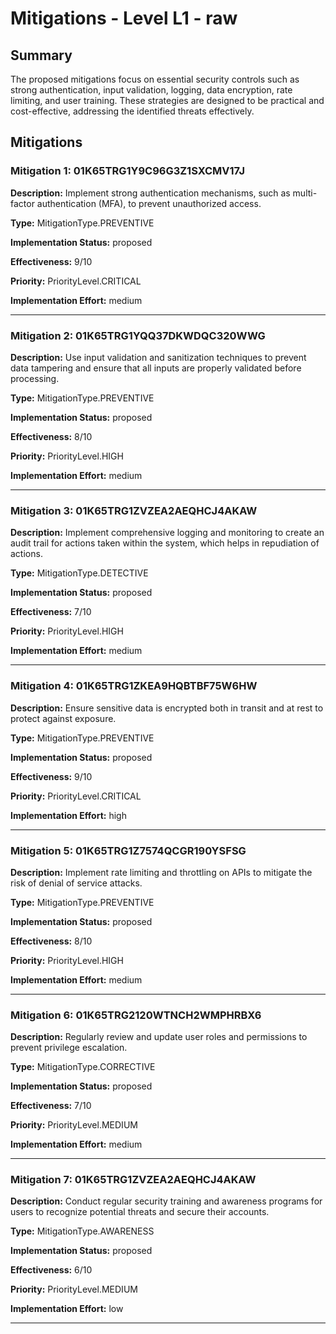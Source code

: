 # Mitigations - Level L1 - raw

## Summary

The proposed mitigations focus on essential security controls such as strong authentication, input validation, logging, data encryption, rate limiting, and user training. These strategies are designed to be practical and cost-effective, addressing the identified threats effectively.

## Mitigations

### Mitigation 1: 01K65TRG1Y9C96G3Z1SXCMV17J

**Description:** Implement strong authentication mechanisms, such as multi-factor authentication (MFA), to prevent unauthorized access.

**Type:** MitigationType.PREVENTIVE

**Implementation Status:** proposed

**Effectiveness:** 9/10

**Priority:** PriorityLevel.CRITICAL

**Implementation Effort:** medium

---

### Mitigation 2: 01K65TRG1YQQ37DKWDQC320WWG

**Description:** Use input validation and sanitization techniques to prevent data tampering and ensure that all inputs are properly validated before processing.

**Type:** MitigationType.PREVENTIVE

**Implementation Status:** proposed

**Effectiveness:** 8/10

**Priority:** PriorityLevel.HIGH

**Implementation Effort:** medium

---

### Mitigation 3: 01K65TRG1ZVZEA2AEQHCJ4AKAW

**Description:** Implement comprehensive logging and monitoring to create an audit trail for actions taken within the system, which helps in repudiation of actions.

**Type:** MitigationType.DETECTIVE

**Implementation Status:** proposed

**Effectiveness:** 7/10

**Priority:** PriorityLevel.HIGH

**Implementation Effort:** medium

---

### Mitigation 4: 01K65TRG1ZKEA9HQBTBF75W6HW

**Description:** Ensure sensitive data is encrypted both in transit and at rest to protect against exposure.

**Type:** MitigationType.PREVENTIVE

**Implementation Status:** proposed

**Effectiveness:** 9/10

**Priority:** PriorityLevel.CRITICAL

**Implementation Effort:** high

---

### Mitigation 5: 01K65TRG1Z7574QCGR190YSFSG

**Description:** Implement rate limiting and throttling on APIs to mitigate the risk of denial of service attacks.

**Type:** MitigationType.PREVENTIVE

**Implementation Status:** proposed

**Effectiveness:** 8/10

**Priority:** PriorityLevel.HIGH

**Implementation Effort:** medium

---

### Mitigation 6: 01K65TRG2120WTNCH2WMPHRBX6

**Description:** Regularly review and update user roles and permissions to prevent privilege escalation.

**Type:** MitigationType.CORRECTIVE

**Implementation Status:** proposed

**Effectiveness:** 7/10

**Priority:** PriorityLevel.MEDIUM

**Implementation Effort:** medium

---

### Mitigation 7: 01K65TRG1ZVZEA2AEQHCJ4AKAW

**Description:** Conduct regular security training and awareness programs for users to recognize potential threats and secure their accounts.

**Type:** MitigationType.AWARENESS

**Implementation Status:** proposed

**Effectiveness:** 6/10

**Priority:** PriorityLevel.MEDIUM

**Implementation Effort:** low

---

